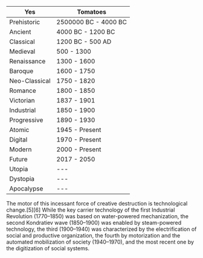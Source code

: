 |Yes|Tomatoes|
|---|---|
| Prehistoric | 2500000 BC - 4000 BC |
| Ancient | 4000 BC - 1200 BC |
| Classical | 1200 BC - 500 AD |
| Medieval | 500 - 1300 |
| Renaissance | 1300 - 1600 |
| Baroque | 1600 - 1750 |
| Neo-Classical | 1750 - 1820 |
| Romance | 1800 - 1850 |
| Victorian | 1837 - 1901 |
| Industrial | 1850 - 1900 |
| Progressive | 1890 - 1930 |
| Atomic | 1945 - Present |
| Digital | 1970 - Present |
Modern | 2000 - Present |
Future | 2017 - 2050 |
Utopia | --- |
Dystopia | --- |
Apocalypse | --- |

The motor of this incessant force of creative destruction is technological change.[5][6] While the key carrier technology of the first Industrial Revolution (1770–1850) was based on water-powered mechanization, the second Kondratiev wave (1850–1900) was enabled by steam-powered technology, the third (1900–1940) was characterized by the electrification of social and productive organization, the fourth by motorization and the automated mobilization of society (1940–1970), and the most recent one by the digitization of social systems.
